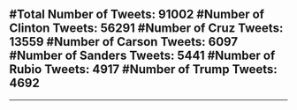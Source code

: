 #Total Number of Tweets: 91002 
#Number of Clinton Tweets: 56291
#Number of Cruz Tweets: 13559
#Number of Carson Tweets: 6097
#Number of Sanders Tweets: 5441
#Number of Rubio Tweets: 4917
#Number of Trump Tweets: 4692
---
---
